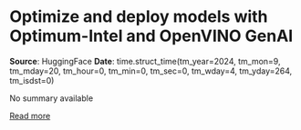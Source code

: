 # Optimize and deploy models with Optimum-Intel and OpenVINO GenAI

**Source**: HuggingFace
**Date**: time.struct_time(tm_year=2024, tm_mon=9, tm_mday=20, tm_hour=0, tm_min=0, tm_sec=0, tm_wday=4, tm_yday=264, tm_isdst=0)

No summary available

[Read more](https://huggingface.co/blog/deploy-with-openvino)
